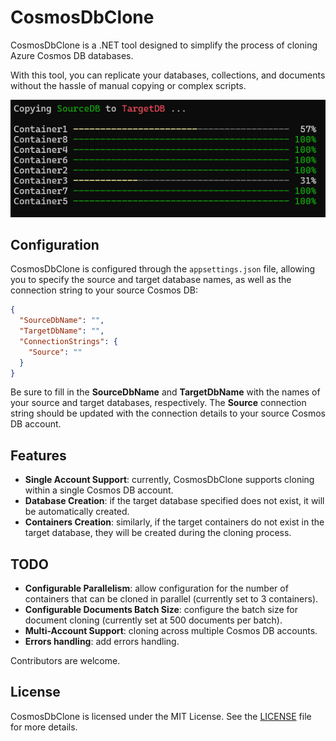 # CosmosDbClone

CosmosDbClone is a .NET tool designed to simplify the process of cloning Azure Cosmos DB databases.

With this tool, you can replicate your databases, collections, and documents without the hassle of manual copying or complex scripts.

<p align="center">
  <img src="/screenshot.png" alt="screenshot">
</p>

## Configuration

CosmosDbClone is configured through the `appsettings.json` file, allowing you to specify the source and target database names, as well as the connection string to your source Cosmos DB:

```json
{
  "SourceDbName": "",
  "TargetDbName": "",
  "ConnectionStrings": {
    "Source": ""
  }
}
```

Be sure to fill in the **SourceDbName** and **TargetDbName** with the names of your source and target databases, respectively.
The **Source** connection string should be updated with the connection details to your source Cosmos DB account.

## Features

- **Single Account Support**: currently, CosmosDbClone supports cloning within a single Cosmos DB account.
- **Database Creation**: if the target database specified does not exist, it will be automatically created.
- **Containers Creation**: similarly, if the target containers do not exist in the target database, they will be created during the cloning process.

## TODO

- **Configurable Parallelism**: allow configuration for the number of containers that can be cloned in parallel (currently set to 3 containers).
- **Configurable Documents Batch Size**: configure the batch size for document cloning (currently set at 500 documents per batch).
- **Multi-Account Support**: cloning across multiple Cosmos DB accounts.
- **Errors handling**: add errors handling.

Contributors are welcome.

## License

CosmosDbClone is licensed under the MIT License. See the [LICENSE](LICENSE) file for more details.
